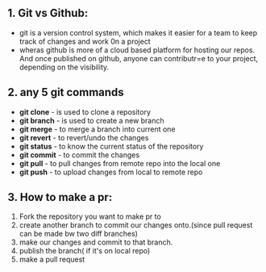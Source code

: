 ## 1. Git vs Github:
- git is a version control system, which makes it easier for a team to keep track of changes and work 0n a project
- wheras github is more of a cloud based platform for hosting our repos. And once published on github, anyone can contributr=e to your project, depending on the visibility.

## 2. any 5 git commands
- **git clone** - is used to clone a repository
- **git branch** - is used to create a new branch
- **git merge** - to merge a branch into current one
- **git revert** - to revert/undo the changes
- **git status** - to know the current status of the repository
- **git commit** - to commit the changes
- **git pull** - to pull changes from remote repo into the local one
- **git push** - to upload changes from local to remote repo

## 3. How to make a pr:
1. Fork the repository you want to make pr to
2. create another branch to commit our changes onto.(since pull request can be made bw two diff branches)
3. make our changes and commit to that branch.
4. publish the branch( if it's on local repo)
5. make a pull request
